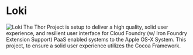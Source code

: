 Loki
====

![Loki](http://adronhall.smugmug.com/Software/Software-Development/Pyrocumulus/i-Nt5fpz8/0/S/thor-loki-S.jpg "Loki")
The Thor Project is setup to deliver a high quality, solid user experience, and resilient user interface for Cloud Foundry (w/ Iron Foundry Extension Support) PaaS enabled systems to the Apple OS-X System. This project, to ensure a solid user experience utilizes the Cocoa Framework.

